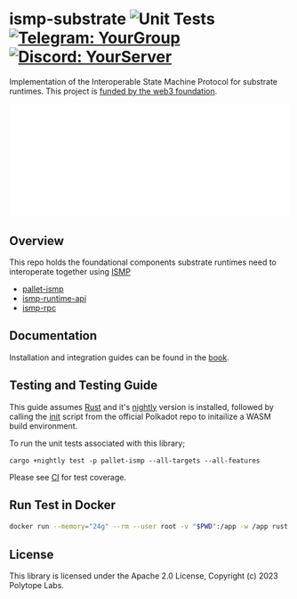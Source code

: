 # ismp-substrate ![Unit Tests](https://github.com/polytope-labs/substrate-ismp/actions/workflows/ci.yml/badge.svg) [![Telegram: YourGroup](https://img.shields.io/badge/-Telegram-blue?style=flat-square&logo=Telegram&logoColor=white&link=https://t.me/YourGroup)](https://t.me/ismp_guide) [![Discord: YourServer](https://img.shields.io/badge/-Discord-7289DA?style=flat-square&logo=Discord&logoColor=white&link=https://discord.gg/YourServer)](https://discord.gg/vKAa3XcCBX)

Implementation of the Interoperable State Machine Protocol for substrate runtimes. This project is [funded by the web3 foundation](https://github.com/w3f/Grants-Program/blob/master/applications/ismp.md).

<img src="assets/web3 foundation_grants_badge_white.png"  style="max-width: 100%; height: auto;">

## Overview

This repo holds the foundational components substrate runtimes need to interoperate together using [ISMP](https://github.com/polytope-labs/ismp)

- [pallet-ismp](./)
- [ismp-runtime-api](./pallet-ismp/runtime-api)
- [ismp-rpc](./pallet-ismp/rpc)

## Documentation

Installation and integration guides can be found in the [book](https://ismp.polytope.technology).

## Testing and Testing Guide

This guide assumes [Rust](https://www.rust-lang.org/tools/install) and it's [nightly](https://rust-lang.github.io/rustup/concepts/channels.html#:~:text=it%20just%20run-,rustup%20toolchain%20install%20nightly,-%3A) version is installed, followed by calling the [init](https://github.com/paritytech/polkadot/blob/master/scripts/init.sh) script from the official Polkadot repo to initailize a WASM build environment.

To run the unit tests associated with this library;

```
cargo +nightly test -p pallet-ismp --all-targets --all-features
```

Please see [CI](.github/workflows/ci.yml) for test coverage.

## Run Test in Docker

```bash
docker run --memory="24g" --rm --user root -v "$PWD":/app -w /app rust:latest /bin/bash -c "apt update && apt install -y protobuf-compiler libclang-dev && cargo test --release --manifest-path=./Cargo.toml"
```

## License

This library is licensed under the Apache 2.0 License, Copyright (c) 2023 Polytope Labs.
